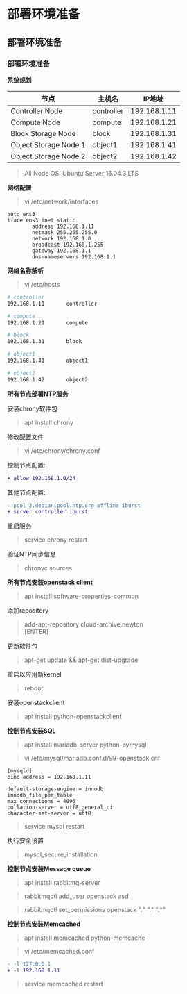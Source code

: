 # 部署环境准备
## 部署环境准备
### 部署环境准备

**系统规划**  

| 节点 | 主机名 | IP地址 |
| ---- | ----- | ------- |
| Controller Node | controller | 192.168.1.11 |
| Compute Node | compute | 192.168.1.21 |
| Block Storage Node | block | 192.168.1.31 |
| Object Storage Node 1 | object1 | 192.168.1.41 |
| Object Storage Node 2 | object2 | 192.168.1.42 |

> All Node OS: Ubuntu Server 16.04.3 LTS

**网络配置**  
> vi /etc/network/interfaces  
```
auto ens3
iface ens3 inet static
        address 192.168.1.11
        netmask 255.255.255.0
        network 192.168.1.0
        broadcast 192.168.1.255
        gateway 192.168.1.1
        dns-nameservers 192.168.1.1
```

**网络名称解析**  
> vi /etc/hosts

```bash
# controller
192.168.1.11       controller

# compute
192.168.1.21       compute

# block
192.168.1.31       block

# object1
192.168.1.41       object1

# object2
192.168.1.42       object2
```
**所有节点部署NTP服务**  

安装chrony软件包  
> apt install chrony  

修改配置文件  
> vi /etc/chrony/chrony.conf  

控制节点配置:  
```diff
+ allow 192.168.1.0/24
```

其他节点配置:  
```diff
- pool 2.debian.pool.ntp.org offline iburst
+ server controller iburst
```

重启服务  
> service chrony restart  

验证NTP同步信息  
> chronyc sources

**所有节点安装openstack client**  
> apt install software-properties-common

添加repository  
> add-apt-repository cloud-archive:newton  
> [ENTER]

更新软件包  

> apt-get update && apt-get dist-upgrade

重启以应用新kernel  

> reboot

安装openstackclient  

> apt install python-openstackclient

**控制节点安装SQL**
> apt install mariadb-server python-pymysql

> vi /etc/mysql/mariadb.conf.d/99-openstack.cnf
```
[mysqld]
bind-address = 192.168.1.11

default-storage-engine = innodb
innodb_file_per_table
max_connections = 4096
collation-server = utf8_general_ci
character-set-server = utf8
```
> service mysql restart

执行安全设置
> mysql_secure_installation

**控制节点安装Message queue**  

> apt install rabbitmq-server

> rabbitmqctl add_user openstack asd

> rabbitmqctl set_permissions openstack ".*" ".*" ".*"

**控制节点安装Memcached**

> apt install memcached python-memcache

> vi /etc/memcached.conf
```diff
- -l 127.0.0.1
+ -l 192.168.1.11
```
> service memcached restart
